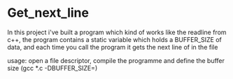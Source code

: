 # Get_next_line

In this project i've built a program which kind of works like the readline from c++, the program contains a static variable which holds a BUFFER_SIZE of data, and each time you call the program it gets the next line of in the file

usage: open a file descriptor, compile the programme and define the buffer size (gcc *.c -DBUFFER_SIZE=<number>)

